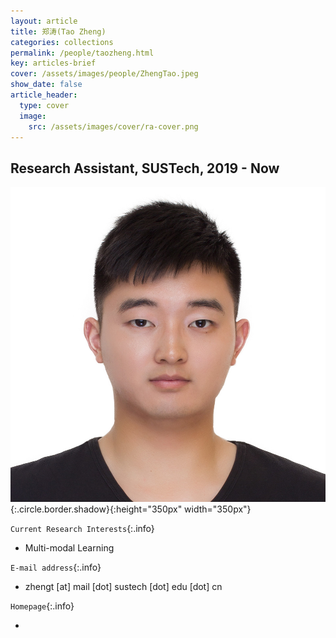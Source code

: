 ```yaml
---
layout: article
title: 郑涛(Tao Zheng)
categories: collections
permalink: /people/taozheng.html
key: articles-brief
cover: /assets/images/people/ZhengTao.jpeg
show_date: false
article_header:
  type: cover
  image:
    src: /assets/images/cover/ra-cover.png
---
```



<div class="article__content" markdown="1">

## Research Assistant, SUSTech, 2019 - Now

<!--more-->
![Image](/assets/images/people/ZhengTao.jpeg){:.circle.border.shadow}{:height="350px" width="350px"}

`Current Research Interests`{:.info}

- Multi-modal Learning

`E-mail address`{:.info}

- zhengt [at] mail [dot] sustech [dot] edu [dot] cn

`Homepage`{:.info}

<div class="author-links">
  <ul class="menu menu--nowrap menu--inline">
	  <li title="homepage">
	  <a class="button button--circle mail-button" itemprop="sameAs" href="https://median-lab.github.io/" target="_blank">
	    <i class="fa fa-home"></i>
	  </a>
  	  </li>
  </ul>
</div>
</div>

